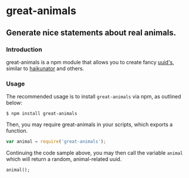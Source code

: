 # great-animals
## Generate nice statements about real animals.

### Introduction

great-animals is a npm module that allows you to create fancy [uuid's](https://en.wikipedia.org/wiki/Universally_unique_identifier), similar to [haikunator](https://github.com/Atrox/haikunatorjs) and others.

### Usage

The recommended usage is to install `great-animals` via npm, as outlined below:

```
$ npm install great-animals
```

Then, you may require great-animals in your scripts, which exports a function.

``` js
var animal = require('great-animals');
```

Continuing the code sample above, you may then call the variable `animal` which will return a random, animal-related uuid.

```
animal();
```